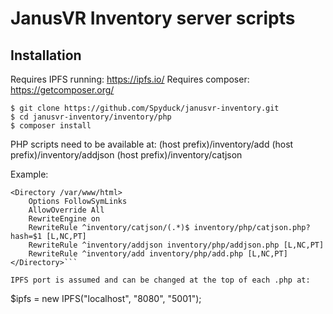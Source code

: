 # JanusVR Inventory server scripts

## Installation
Requires IPFS running: https://ipfs.io/
Requires composer: https://getcomposer.org/
```
$ git clone https://github.com/Spyduck/janusvr-inventory.git
$ cd janusvr-inventory/inventory/php
$ composer install
```

PHP scripts need to be available at: 
(host prefix)/inventory/add
(host prefix)/inventory/addjson
(host prefix)/inventory/catjson

Example:
```
<Directory /var/www/html>
	Options FollowSymLinks
	AllowOverride All
	RewriteEngine on
	RewriteRule ^inventory/catjson/(.*)$ inventory/php/catjson.php?hash=$1 [L,NC,PT]
	RewriteRule ^inventory/addjson inventory/php/addjson.php [L,NC,PT]
	RewriteRule ^inventory/add inventory/php/add.php [L,NC,PT]
</Directory>```

IPFS port is assumed and can be changed at the top of each .php at:
```
$ipfs = new IPFS("localhost", "8080", "5001");
```
